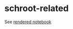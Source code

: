 schroot-related
===============

See [rendered notebook](http://nbviewer.ipython.org/github/DavidVilla/schroot-related/blob/master/schroot.ipynb)
